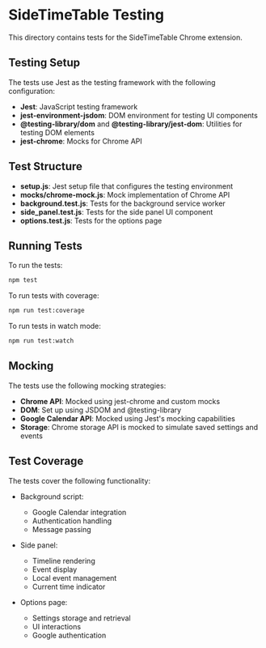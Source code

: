 # SideTimeTable Testing

This directory contains tests for the SideTimeTable Chrome extension.

## Testing Setup

The tests use Jest as the testing framework with the following configuration:

- **Jest**: JavaScript testing framework
- **jest-environment-jsdom**: DOM environment for testing UI components
- **@testing-library/dom** and **@testing-library/jest-dom**: Utilities for testing DOM elements
- **jest-chrome**: Mocks for Chrome API

## Test Structure

- **setup.js**: Jest setup file that configures the testing environment
- **mocks/chrome-mock.js**: Mock implementation of Chrome API
- **background.test.js**: Tests for the background service worker
- **side_panel.test.js**: Tests for the side panel UI component
- **options.test.js**: Tests for the options page

## Running Tests

To run the tests:

```bash
npm test
```

To run tests with coverage:

```bash
npm run test:coverage
```

To run tests in watch mode:

```bash
npm run test:watch
```

## Mocking

The tests use the following mocking strategies:

- **Chrome API**: Mocked using jest-chrome and custom mocks
- **DOM**: Set up using JSDOM and @testing-library
- **Google Calendar API**: Mocked using Jest's mocking capabilities
- **Storage**: Chrome storage API is mocked to simulate saved settings and events

## Test Coverage

The tests cover the following functionality:

- Background script:
  - Google Calendar integration
  - Authentication handling
  - Message passing

- Side panel:
  - Timeline rendering
  - Event display
  - Local event management
  - Current time indicator

- Options page:
  - Settings storage and retrieval
  - UI interactions
  - Google authentication
